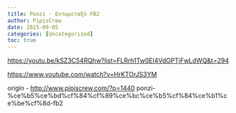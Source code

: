 ```yaml
---
title: Ponzi - Εντωμεταξύ FB2
author: PipisCrew
date: 2015-09-05
categories: [Uncategorized]
toc: true
---
```


https://youtu.be/kSZ3C54RQhw?list=FLRrh1Tw0EI4VdGPTjFwLdWQ&t=294

https://www.youtube.com/watch?v=HrKTOrJS3YM

origin - http://www.pipiscrew.com/?p=1440 ponzi-%ce%b5%ce%bd%cf%84%cf%89%ce%bc%ce%b5%cf%84%ce%b1%ce%be%cf%8d-fb2